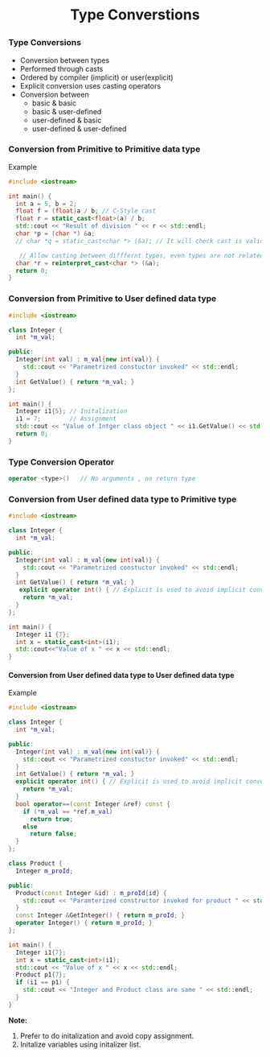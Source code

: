 <h1 style="text-align:center;"> Type Converstions </p>

### Type Conversions

- Conversion between types
- Performed through casts
- Ordered by compiler (implicit) or user(explicit)
- Explicit conversion uses casting operators
- Conversion between
  - basic & basic
  - basic & user-defined
  - user-defined & basic
  - user-defined & user-defined

### Conversion from Primitive to Primitive data type

Example

```cpp
#include <iostream>

int main() {
  int a = 5, b = 2;
  float f = (float)a / b; // C-Style cast
  float r = static_cast<float>(a) / b;
  std::cout << "Result of division " << r << std::endl;
  char *p = (char *) &a;
  // char *q = static_cast<char *> (&a); // It will check cast is valid or not

   // Allow casting between difffernt types, even types are not related, don't discard qualifers
  char *r = reinterpret_cast<char *> (&a);
  return 0;
}
```

### Conversion from Primitive to User defined data type

```cpp
#include <iostream>

class Integer {
  int *m_val;

public:
  Integer(int val) : m_val{new int(val)} {
    std::cout << "Parametrized constuctor invoked" << std::endl;
  }
  int GetValue() { return *m_val; }
};

int main() {
  Integer i1{5}; // Initalization
  i1 = 7;        // Assignment
  std::cout << "Value of Intger class object " << i1.GetValue() << std::endl;
  return 0;
}
```

### Type Conversion Operator

```cpp
operator <type>()   // No arguments , no return type
```

### Conversion from User defined data type to Primitive type

```cpp
#include <iostream>

class Integer {
  int *m_val;

public:
  Integer(int val) : m_val{new int(val)} {
    std::cout << "Parametrized constuctor invoked" << std::endl;
  }
  int GetValue() { return *m_val; }
   explicit operator int() { // Explicit is used to avoid implicit conversion
    return *m_val;
  }
};

int main() {
  Integer i1 {7};
  int x = static_cast<int>(i1);
  std::cout<<"Value of x " << x << std::endl;
}
```

#### Conversion from User defined data type to User defined data type

Example

```cpp
#include <iostream>

class Integer {
  int *m_val;

public:
  Integer(int val) : m_val{new int(val)} {
    std::cout << "Parametrized constuctor invoked" << std::endl;
  }
  int GetValue() { return *m_val; }
  explicit operator int() { // Explicit is used to avoid implicit conversion
    return *m_val;
  }
  bool operator==(const Integer &ref) const {
    if (*m_val == *ref.m_val)
      return true;
    else
      return false;
  }
};

class Product {
  Integer m_proId;

public:
  Product(const Integer &id) : m_proId{id} {
    std::cout << "Paramterized constructor invoked for product " << std::endl;
  }
  const Integer &GetInteger() { return m_proId; }
  operator Integer() { return m_proId; }
};

int main() {
  Integer i1{7};
  int x = static_cast<int>(i1);
  std::cout << "Value of x " << x << std::endl;
  Product p1{7};
  if (i1 == p1) {
    std::cout << "Integer and Product class are same " << std::endl;
  }
}
```

**Note:**

1. Prefer to do initalization and avoid copy assignment.
2. Initalize variables using initalizer list.
